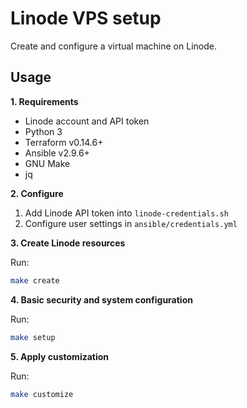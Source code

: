 # Linode VPS setup

Create and configure a virtual machine on Linode.

## Usage

**1. Requirements**

- Linode account and API token
- Python 3
- Terraform v0.14.6+
- Ansible v2.9.6+
- GNU Make
- jq

**2. Configure**

1. Add Linode API token into `linode-credentials.sh`
2. Configure user settings in `ansible/credentials.yml`

**3. Create Linode resources**

Run:

```sh
make create
```

**4. Basic security and system configuration**

Run:

```sh
make setup
```

**5. Apply customization**

Run:

```sh
make customize
```
